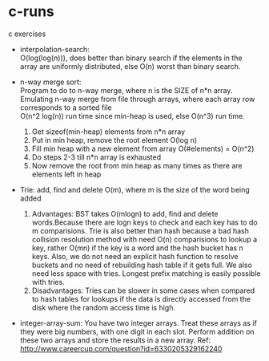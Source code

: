 c-runs
======

c exercises

 - interpolation-search: <br>O(log(log(n))), does better than binary search if the elements in the array are uniformly distributed, else O(n) worst than binary search.

 - n-way merge sort: <br>Program to do to n-way merge, where n is the SIZE of n*n array. Emulating n-way merge from file through arrays, where each array row corresponds to a sorted file<br>O(n^2 log(n)) run time since min-heap is used, else O(n^3) run time.
    1. Get sizeof(min-heap) elements from n*n array
    2. Put in min heap, remove the root element O(log n)
    3. Fill min heap with a new element from array O(#elements) = O(n^2)
    4. Do steps 2-3 till n*n array is exhausted
    5. Now remove the root from min heap as many times as there are elements left in heap

 - Trie: add, find and delete O(m), where m is the size of the word being added<br>
    1. Advantages: BST takes O(mlogn) to add, find and delete words.Because there are logn keys to check and each key has to do m comparisions. Trie is also better than hash because a bad hash collision resolution method with need O(n) comparisions to lookup a key, rather O(mn) if the key is a word and the hash bucket has n keys. Also, we do not need an explicit hash function to resolve buckets and no need of rebuilding hash table if it gets full. We also need less space with tries. Longest prefix matching is easily possible with tries.
    2. Disadvantages: Tries can be slower in some cases when compared to hash tables for lookups if the data is directly accessed from the disk where the random access time is high.
- integer-array-sum: You have two integer arrays. Treat these arrays as if they were big numbers,
with one digit in each slot. Perform addition on these two arrays and store the results in a new array. Ref: http://www.careercup.com/question?id=6330205329162240
